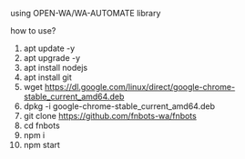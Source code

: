 using OPEN-WA/WA-AUTOMATE library

how to use?
1. apt update -y
2. apt upgrade -y
3. apt install nodejs
4. apt install git
5. wget https://dl.google.com/linux/direct/google-chrome-stable_current_amd64.deb
6. dpkg -i google-chrome-stable_current_amd64.deb
5. git clone https://github.com/fnbots-wa/fnbots
6. cd fnbots
7. npm i
8. npm start

